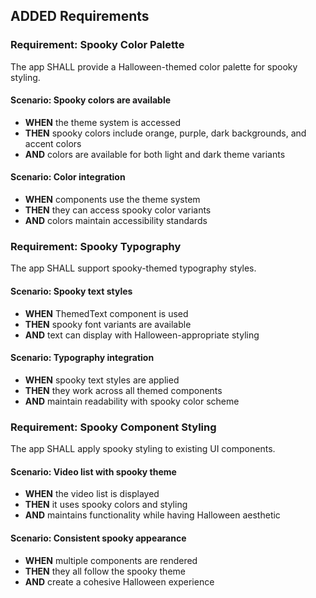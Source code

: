 ## ADDED Requirements
### Requirement: Spooky Color Palette
The app SHALL provide a Halloween-themed color palette for spooky styling.

#### Scenario: Spooky colors are available
- **WHEN** the theme system is accessed
- **THEN** spooky colors include orange, purple, dark backgrounds, and accent colors
- **AND** colors are available for both light and dark theme variants

#### Scenario: Color integration
- **WHEN** components use the theme system
- **THEN** they can access spooky color variants
- **AND** colors maintain accessibility standards

### Requirement: Spooky Typography
The app SHALL support spooky-themed typography styles.

#### Scenario: Spooky text styles
- **WHEN** ThemedText component is used
- **THEN** spooky font variants are available
- **AND** text can display with Halloween-appropriate styling

#### Scenario: Typography integration
- **WHEN** spooky text styles are applied
- **THEN** they work across all themed components
- **AND** maintain readability with spooky color scheme

### Requirement: Spooky Component Styling
The app SHALL apply spooky styling to existing UI components.

#### Scenario: Video list with spooky theme
- **WHEN** the video list is displayed
- **THEN** it uses spooky colors and styling
- **AND** maintains functionality while having Halloween aesthetic

#### Scenario: Consistent spooky appearance
- **WHEN** multiple components are rendered
- **THEN** they all follow the spooky theme
- **AND** create a cohesive Halloween experience